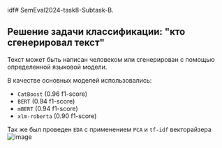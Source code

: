 idf# SemEval2024-task8-Subtask-B.

## Решение задачи классификации: "кто сгенерировал текст"

Текст может быть написан человеком или сгенерирован с помощью определенной языковой модели.

В качестве основных моделей использовались:
- `CatBoost` (0.96 f1-score)
- `BERT` (0.94 f1-score)
- `mBERT` (0.94 f1-score)
- `xlm-roberta` (0.90 f1-score)


Так же был проведен `EDA` с применением `PCA` и `tf-idf` векторайзера 
![image](https://github.com/BerezinDaniil/SemEval2024-task8-Subtask-B/assets/78606208/95fb5fb5-6c3a-4d27-89ee-64e7653fd0d3)

